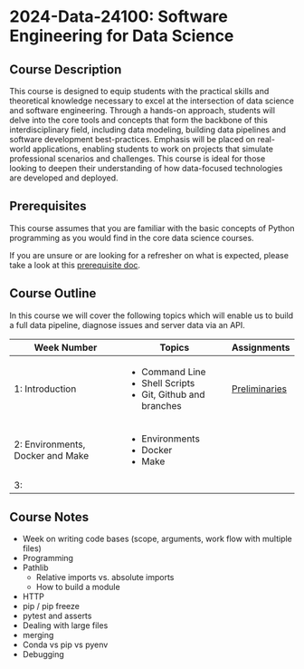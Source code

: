 # 2024-Data-24100: Software Engineering for Data Science

## Course Description

This course is designed to equip students with the practical skills and theoretical knowledge necessary to excel at the intersection of data science and software engineering. Through a hands-on approach, students will delve into the core tools and concepts that form the backbone of this interdisciplinary field, including data modeling, building data pipelines and software development best-practices. Emphasis will be placed on real-world applications, enabling students to work on projects that simulate professional scenarios and challenges. This course is ideal for those looking to deepen their understanding of how data-focused technologies are developed and deployed.

## Prerequisites

This course assumes that you are familiar with the basic concepts of Python programming as you would find in the core data science courses. 

If you are unsure or are looking for a refresher on what is expected, please take a look at this [prerequisite doc](./docs/prequisites.md).

## Course Outline

In this course we will cover the following topics which will enable us to build a full data pipeline, diagnose issues and server data via an API.


| Week Number | Topics | Assignments | 
| --- | --- | --- |
| 1: Introduction | <ul><li>Command Line</li><li>Shell Scripts</li><li>Git, Github and branches</li></ul> | [Preliminaries](./assignments/prelims.md) |
| 2: Environments, Docker and Make | <ul><li>Environments</li><li>Docker</li><li>Make</li></ul> | |
| 3: 

## Course Notes

* Week on writing code bases (scope, arguments, work flow with multiple files)
* Programming
* Pathlib
  * Relative imports vs. absolute imports
  * How to build a module
* HTTP 
* pip / pip freeze
* pytest and asserts
* Dealing with large files
* merging
* Conda vs pip vs pyenv
* Debugging